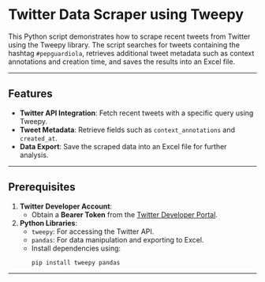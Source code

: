 # Twitter Data Scraper using Tweepy

This Python script demonstrates how to scrape recent tweets from Twitter using the Tweepy library. The script searches for tweets containing the hashtag `#pepguardiola`, retrieves additional tweet metadata such as context annotations and creation time, and saves the results into an Excel file.

---

## Features

- **Twitter API Integration**: Fetch recent tweets with a specific query using Tweepy.
- **Tweet Metadata**: Retrieve fields such as `context_annotations` and `created_at`.
- **Data Export**: Save the scraped data into an Excel file for further analysis.

---

## Prerequisites

1. **Twitter Developer Account**: 
   - Obtain a **Bearer Token** from the [Twitter Developer Portal](https://developer.twitter.com/).
2. **Python Libraries**:
   - `tweepy`: For accessing the Twitter API.
   - `pandas`: For data manipulation and exporting to Excel.
   - Install dependencies using:
     ```bash
     pip install tweepy pandas
     ```

---
